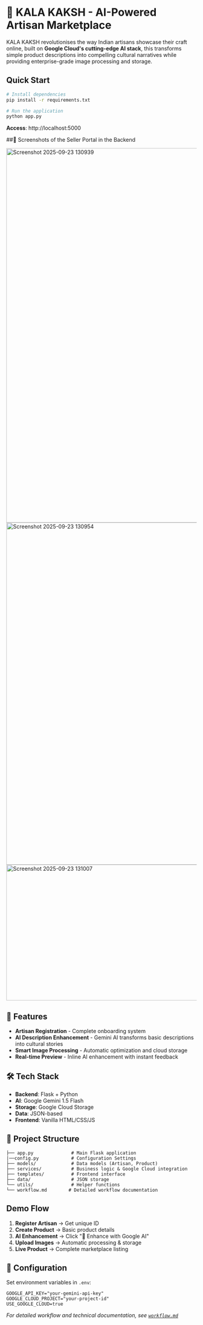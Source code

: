 # 🎨 KALA KAKSH - AI-Powered Artisan Marketplace

KALA KAKSH revolutionises the way Indian artisans showcase their craft online, built on **Google Cloud's cutting-edge AI stack**, this transforms simple product descriptions into compelling cultural narratives while providing enterprise-grade image processing and storage.

##  Quick Start

```bash
# Install dependencies
pip install -r requirements.txt

# Run the application
python app.py
```

**Access**: http://localhost:5000

##📸 Screenshots of the Seller Portal in the Backend

<img width="1887" height="989" alt="Screenshot 2025-09-23 130939" src="https://github.com/user-attachments/assets/b021663e-df8a-43fb-ada0-1238b989bcd6" />

<img width="1892" height="904" alt="Screenshot 2025-09-23 130954" src="https://github.com/user-attachments/assets/5e1d1862-6d54-4373-9484-3d45e2b1e2e4" />

<img width="1887" height="359" alt="Screenshot 2025-09-23 131007" src="https://github.com/user-attachments/assets/2f5f9e1c-bfbc-421b-ba54-7e6c6242bf7f" />








## 🤖 Features

- **Artisan Registration** - Complete onboarding system
- **AI Description Enhancement** - Gemini AI transforms basic descriptions into cultural stories
- **Smart Image Processing** - Automatic optimization and cloud storage
- **Real-time Preview** - Inline AI enhancement with instant feedback

## 🛠️ Tech Stack

- **Backend**: Flask + Python
- **AI**: Google Gemini 1.5 Flash
- **Storage**: Google Cloud Storage 
- **Data**: JSON-based 
- **Frontend**: Vanilla HTML/CSS/JS

## 📁 Project Structure

```
├── app.py              # Main Flask application
|──config.py            # Configuration Settings
├── models/             # Data models (Artisan, Product)
├── services/           # Business logic & Google Cloud integration
├── templates/          # Frontend interface
├── data/               # JSON storage
└── utils/              # Helper functions
└── workflow.md        # Detailed workflow documentation
```

##  Demo Flow

1. **Register Artisan** → Get unique ID
2. **Create Product** → Basic product details
3. **AI Enhancement** → Click "🤖 Enhance with Google AI"
4. **Upload Images** → Automatic processing & storage
5. **Live Product** → Complete marketplace listing

## 🔧 Configuration

Set environment variables in `.env`:
```env
GOOGLE_API_KEY="your-gemini-api-key"
GOOGLE_CLOUD_PROJECT="your-project-id"
USE_GOOGLE_CLOUD=true
```


*For detailed workflow and technical documentation, see [`workflow.md`](workflow.md)*
